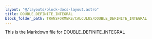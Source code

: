 ```yaml
---
layout: "@/layouts/block-docs-layout.astro"
title: DOUBLE_DEFINITE_INTEGRAL
block_folder_path: TRANSFORMERS/CALCULUS/DOUBLE_DEFINITE_INTEGRAL
---
```


This is the Markdown file for DOUBLE_DEFINITE_INTEGRAL

